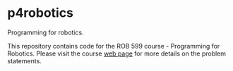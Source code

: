 # p4robotics
Programming for robotics.

This repository contains code for the ROB 599 course - Programming for Robotics.
Please visit the course [web page](https://robotics.umich.edu/academic-program/courses/rob599-f19/) for more details on the problem statements.
